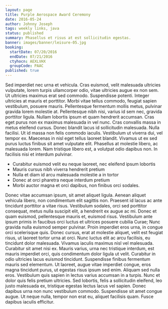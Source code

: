```yaml
---
layout: page
title: Purple Aerospace Award Ceremony
date: 2016-05-24
author: Johnny Joseph
tags: weekly links, java
status: published
summary: Phasellus et risus at est sollicitudin egestas.
banner: images/banner/leisure-05.jpg
booking:
  startDate: 07/20/2016
  endDate: 07/21/2016
  ctyhocn: AEXLVHX
  groupCode: PAAC
published: true
---
```

Sed imperdiet nec urna et vehicula. Cras euismod, velit malesuada ultricies vulputate, lorem turpis ullamcorper odio, vitae ultricies augue ex non sem. Ut ultricies maximus erat sed commodo. Suspendisse potenti. Integer ultricies at mauris et porttitor. Morbi vitae tellus commodo, feugiat sapien vestibulum, posuere mauris. Pellentesque fermentum mollis metus, pulvinar gravida lorem molestie at. Pellentesque nibh nisi, varius id sem nec, gravida porttitor ligula. Nullam lobortis ipsum et quam hendrerit accumsan. Cras eget purus non ex maximus malesuada in vel nunc. Cras convallis massa in metus eleifend cursus. Donec blandit lacus id sollicitudin malesuada.
Nulla facilisi. Ut id massa non felis commodo iaculis. Vestibulum ut viverra dui, vel tempor ex. Maecenas in nisl eget tellus laoreet blandit. Vivamus ut ex sed purus luctus finibus sit amet vulputate elit. Phasellus at molestie libero, ac malesuada lorem. Nam tristique libero est, a volutpat odio dapibus non. In facilisis nisi et interdum pulvinar.

* Curabitur euismod velit eu neque laoreet, nec eleifend ipsum lobortis
* Mauris cursus nibh viverra hendrerit pretium
* Nulla et diam id arcu malesuada molestie a in tortor
* Donec at orci pharetra neque interdum pretium
* Morbi auctor magna et orci dapibus, non finibus orci sodales.

Donec vitae accumsan ipsum, sit amet aliquet ligula. Aenean aliquet vehicula libero, non condimentum elit sagittis non. Praesent id lacus ac ante tincidunt porttitor a vitae risus. Vestibulum sodales, orci sed porttitor consequat, metus nulla suscipit elit, a hendrerit ex augue ac mi. Donec et quam euismod, pellentesque mauris et, euismod risus. Vestibulum ante ipsum primis in faucibus orci luctus et ultrices posuere cubilia Curae; Nunc gravida nulla euismod semper pulvinar. Proin imperdiet eros urna, in congue orci scelerisque quis. Donec cursus, erat at molestie aliquet, velit est feugiat risus, ut laoreet tortor urna at orci. Nunc luctus elit ac arcu facilisis, eu tincidunt dolor malesuada. Vivamus iaculis maximus nisl vel malesuada. Curabitur sit amet nisi ex.
Mauris varius, urna nec tristique interdum, est mauris imperdiet orci, quis condimentum dolor ligula ut velit. Curabitur in odio ultricies lacus euismod tincidunt. Suspendisse finibus fermentum mauris sed elementum. Ut laoreet, augue vitae imperdiet congue, eros magna tincidunt purus, ut egestas risus ipsum sed enim. Aliquam sed nulla eros. Vestibulum quis sapien in lectus varius accumsan in a turpis. Nunc et dolor quis felis pretium ultricies. Sed lobortis, felis a sollicitudin eleifend, leo justo malesuada ex, tristique egestas lectus lacus vel sapien. Donec dapibus urna non nunc vestibulum commodo. Suspendisse sit amet congue augue. Ut neque nulla, tempor non erat eu, aliquet facilisis quam. Fusce dapibus iaculis efficitur.

